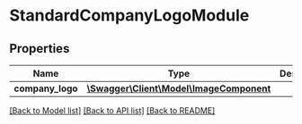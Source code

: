 # StandardCompanyLogoModule

## Properties
Name | Type | Description | Notes
------------ | ------------- | ------------- | -------------
**company_logo** | [**\Swagger\Client\Model\ImageComponent**](ImageComponent.md) |  | 

[[Back to Model list]](../README.md#documentation-for-models) [[Back to API list]](../README.md#documentation-for-api-endpoints) [[Back to README]](../README.md)


